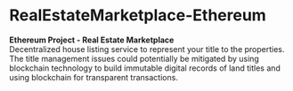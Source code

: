 # RealEstateMarketplace-Ethereum
**Ethereum Project - Real Estate Marketplace**  
Decentralized house listing service to represent your title to the properties.
The title management issues could potentially be mitigated by using blockchain technology to build immutable digital records of land titles and using blockchain for transparent transactions.
